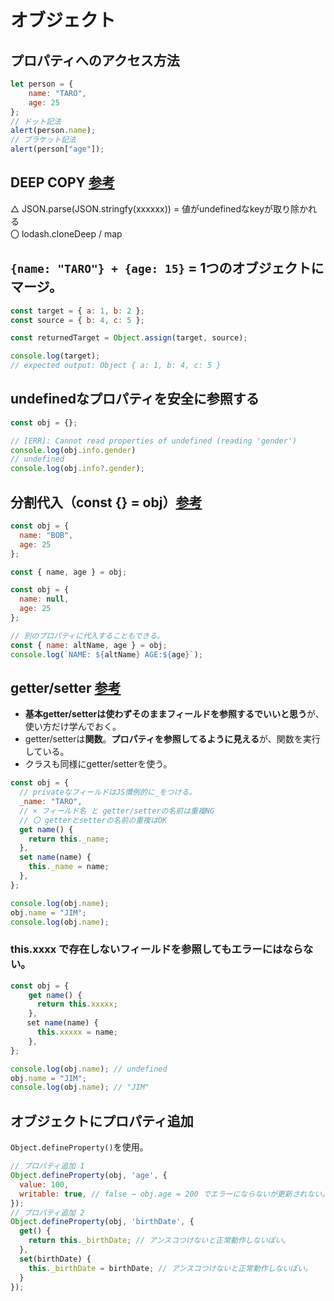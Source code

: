 # オブジェクト

## プロパティへのアクセス方法

```js
let person = {
    name: "TARO",
    age: 25
};
// ドット記法
alert(person.name);
// ブラケット記法
alert(person["age"]);
```

## DEEP COPY [参考](https://zenn.dev/keita_hino/articles/2e91c761f17ce8)
△ JSON.parse(JSON.stringfy(xxxxxx)) = 値がundefinedなkeyが取り除かれる<br>
〇 lodash.cloneDeep / map


## `{name: "TARO"} + {age: 15}` = 1つのオブジェクトにマージ。
```js
const target = { a: 1, b: 2 };
const source = { b: 4, c: 5 };

const returnedTarget = Object.assign(target, source);

console.log(target);
// expected output: Object { a: 1, b: 4, c: 5 }
```

## undefinedなプロパティを安全に参照する
```js
const obj = {};

// [ERR]: Cannot read properties of undefined (reading 'gender')
console.log(obj.info.gender)
// undefined
console.log(obj.info?.gender);
```

## 分割代入（const {} = obj）[参考](https://developer.mozilla.org/ja/docs/Web/JavaScript/Reference/Operators/Destructuring_assignment)
```js
const obj = {
  name: "BOB",
  age: 25
};

const { name, age } = obj;
```
```js
const obj = {
  name: null,
  age: 25
};

// 別のプロパティに代入することもできる。
const { name: altName, age } = obj;
console.log(`NAME: ${altName} AGE:${age}`);
```

## getter/setter [参考](https://ginpen.com/2017/12/05/javascript-getter-setter/)
- **基本getter/setterは使わずそのままフィールドを参照するでいいと思う**が、使い方だけ学んでおく。
- getter/setterは**関数**。**プロパティを参照してるように見える**が、関数を実行している。
- クラスも同様にgetter/setterを使う。
```js
const obj = {
  // privateなフィールドはJS慣例的に_をつける。
  _name: "TARO",
  // × フィールド名 と getter/setterの名前は重複NG
  // 〇 getterとsetterの名前の重複はOK
  get name() {
    return this._name;
  },
  set name(name) {
    this._name = name;
  },
};

console.log(obj.name);
obj.name = "JIM";
console.log(obj.name);
```

### this.xxxx で存在しないフィールドを参照してもエラーにはならない。
```js
const obj = {
    get name() {
      return this.xxxxx;
    },
  　set name(name) {
      this.xxxxx = name;
    },
};

console.log(obj.name); // undefined
obj.name = "JIM";
console.log(obj.name); // "JIM"
```

## オブジェクトにプロパティ追加
`Object.defineProperty()`を使用。
```js
// プロパティ追加 1
Object.defineProperty(obj, 'age', {
  value: 100,
  writable: true, // false → obj.age = 200 でエラーにならないが更新されない。
});
// プロパティ追加 2
Object.defineProperty(obj, 'birthDate', {
  get() {
    return this._birthDate; // アンスコつけないと正常動作しないぽい。
  },
  set(birthDate) {
    this._birthDate = birthDate; // アンスコつけないと正常動作しないぽい。
  }
});
```
